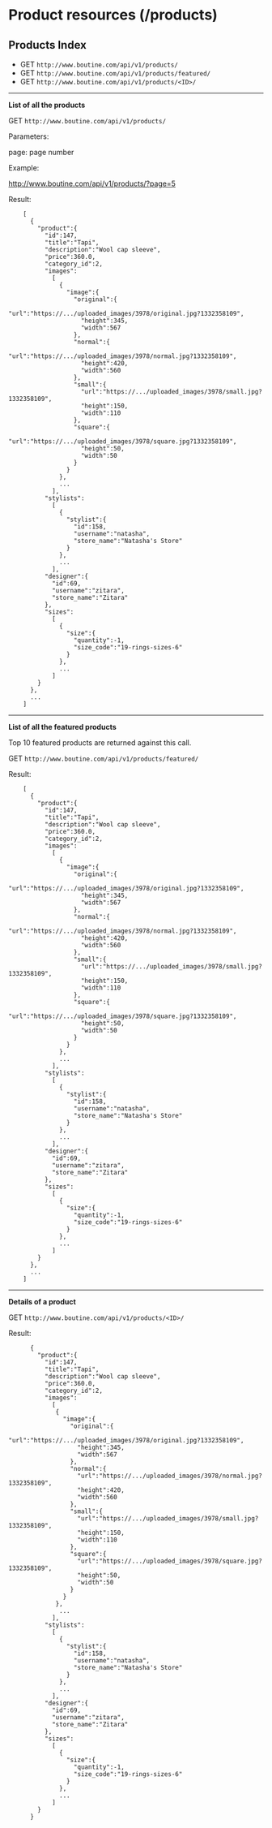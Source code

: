 # Product resources (/products)

## Products Index
* GET `http://www.boutine.com/api/v1/products/`
* GET `http://www.boutine.com/api/v1/products/featured/`
* GET `http://www.boutine.com/api/v1/products/<ID>/`

---

**List of all the products**

GET `http://www.boutine.com/api/v1/products/`

Parameters:

  page: page number

Example:

  http://www.boutine.com/api/v1/products/?page=5

Result:

        [
          {
            "product":{
              "id":147,
              "title":"Tapi",
              "description":"Wool cap sleeve",
              "price":360.0,
              "category_id":2,
              "images":
                [
                  {
                    "image":{
                      "original":{
                        "url":"https://.../uploaded_images/3978/original.jpg?1332358109",
                        "height":345,
                        "width":567
                      },
                      "normal":{
                        "url":"https://.../uploaded_images/3978/normal.jpg?1332358109",
                        "height":420,
                        "width":560
                      },
                      "small":{
                        "url":"https://.../uploaded_images/3978/small.jpg?1332358109",
                        "height":150,
                        "width":110
                      },
                      "square":{
                        "url":"https://.../uploaded_images/3978/square.jpg?1332358109",
                        "height":50,
                        "width":50
                      }
                    }
                  },
                  ...
                ],
              "stylists":
                [
                  {
                    "stylist":{
                      "id":158,
                      "username":"natasha",
                      "store_name":"Natasha's Store"
                    }
                  },
                  ...
                ],
              "designer":{
                "id":69,
                "username":"zitara",
                "store_name":"Zitara"
              },
              "sizes":
                [
                  {
                    "size":{
                      "quantity":-1,
                      "size_code":"19-rings-sizes-6"
                    }
                  },
                  ...
                ]
            }
          },
          ...
        ]

---


**List of all the featured products**

Top 10 featured products are returned against this call.

GET `http://www.boutine.com/api/v1/products/featured/`

Result:

        [
          {
            "product":{
              "id":147,
              "title":"Tapi",
              "description":"Wool cap sleeve",
              "price":360.0,
              "category_id":2,
              "images":
                [
                  {
                    "image":{
                      "original":{
                        "url":"https://.../uploaded_images/3978/original.jpg?1332358109",
                        "height":345,
                        "width":567
                      },
                      "normal":{
                        "url":"https://.../uploaded_images/3978/normal.jpg?1332358109",
                        "height":420,
                        "width":560
                      },
                      "small":{
                        "url":"https://.../uploaded_images/3978/small.jpg?1332358109",
                        "height":150,
                        "width":110
                      },
                      "square":{
                        "url":"https://.../uploaded_images/3978/square.jpg?1332358109",
                        "height":50,
                        "width":50
                      }
                    }
                  },
                  ...
                ],
              "stylists":
                [
                  {
                    "stylist":{
                      "id":158,
                      "username":"natasha",
                      "store_name":"Natasha's Store"
                    }
                  },
                  ...
                ],
              "designer":{
                "id":69,
                "username":"zitara",
                "store_name":"Zitara"
              },
              "sizes":
                [
                  {
                    "size":{
                      "quantity":-1,
                      "size_code":"19-rings-sizes-6"
                    }
                  },
                  ...
                ]
            }
          },
          ...
        ]

---

**Details of a product**


GET `http://www.boutine.com/api/v1/products/<ID>/`

Result:

          {
            "product":{
              "id":147,
              "title":"Tapi",
              "description":"Wool cap sleeve",
              "price":360.0,
              "category_id":2,
              "images":
                [
                 {
                   "image":{
                     "original":{
                       "url":"https://.../uploaded_images/3978/original.jpg?1332358109",
                       "height":345,
                       "width":567
                     },
                     "normal":{
                       "url":"https://.../uploaded_images/3978/normal.jpg?1332358109",
                       "height":420,
                       "width":560
                     },
                     "small":{
                       "url":"https://.../uploaded_images/3978/small.jpg?1332358109",
                       "height":150,
                       "width":110
                     },
                     "square":{
                       "url":"https://.../uploaded_images/3978/square.jpg?1332358109",
                       "height":50,
                       "width":50
                     }
                   }
                 },
                  ...
                ],
              "stylists":
                [
                  {
                    "stylist":{
                      "id":158,
                      "username":"natasha",
                      "store_name":"Natasha's Store"
                    }
                  },
                  ...
                ],
              "designer":{
                "id":69,
                "username":"zitara",
                "store_name":"Zitara"
              },
              "sizes":
                [
                  {
                    "size":{
                      "quantity":-1,
                      "size_code":"19-rings-sizes-6"
                    }
                  },
                  ...
                ]
            }
          }
